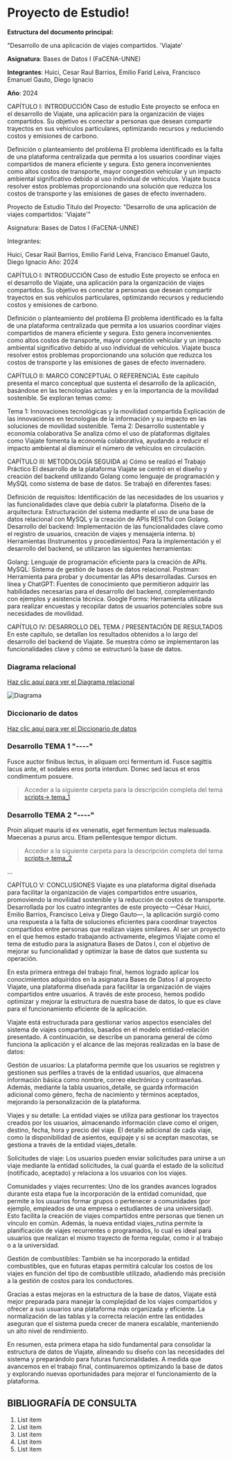 # Proyecto de Estudio!
    
**Estructura del documento principal:**

"Desarrollo de una aplicación de viajes compartidos. 'Viajate'

**Asignatura**: Bases de Datos I (FaCENA-UNNE)

**Integrantes**:
 Huici, Cesar Raul
 Barrios, Emilio Farid
 Leiva, Francisco Emanuel
 Gauto, Diego Ignacio

**Año**: 2024

CAPÍTULO I: INTRODUCCIÓN
Caso de estudio
Este proyecto se enfoca en el desarrollo de Viajate, una aplicación para la organización de viajes compartidos. Su objetivo es conectar a personas que desean compartir trayectos en sus vehículos particulares, optimizando recursos y reduciendo costos y emisiones de carbono.

Definición o planteamiento del problema
El problema identificado es la falta de una plataforma centralizada que permita a los usuarios coordinar viajes compartidos de manera eficiente y segura. Esto genera inconvenientes como altos costos de transporte, mayor congestión vehicular y un impacto ambiental significativo debido al uso individual de vehículos. Viajate busca resolver estos problemas proporcionando una solución que reduzca los costos de transporte y las emisiones de gases de efecto invernadero.

Proyecto de Estudio
Título del Proyecto:
"Desarrollo de una aplicación de viajes compartidos: 'Viajate'"

Asignatura:
Bases de Datos I (FaCENA-UNNE)

Integrantes:

Huici, Cesar Raúl
Barrios, Emilio Farid
Leiva, Francisco Emanuel
Gauto, Diego Ignacio
Año:
2024

CAPÍTULO I: INTRODUCCIÓN
Caso de estudio
Este proyecto se enfoca en el desarrollo de Viajate, una aplicación para la organización de viajes compartidos. Su objetivo es conectar a personas que desean compartir trayectos en sus vehículos particulares, optimizando recursos y reduciendo costos y emisiones de carbono.

Definición o planteamiento del problema
El problema identificado es la falta de una plataforma centralizada que permita a los usuarios coordinar viajes compartidos de manera eficiente y segura. Esto genera inconvenientes como altos costos de transporte, mayor congestión vehicular y un impacto ambiental significativo debido al uso individual de vehículos. Viajate busca resolver estos problemas proporcionando una solución que reduzca los costos de transporte y las emisiones de gases de efecto invernadero.

CAPÍTULO II: MARCO CONCEPTUAL O REFERENCIAL
Este capítulo presenta el marco conceptual que sustenta el desarrollo de la aplicación, basándose en las tecnologías actuales y en la importancia de la movilidad sostenible. Se exploran temas como:

Tema 1: Innovaciones tecnológicas y la movilidad compartida
Explicación de las innovaciones en tecnologías de la información y su impacto en las soluciones de movilidad sostenible.
Tema 2: Desarrollo sustentable y economía colaborativa
Se analiza cómo el uso de plataformas digitales como Viajate fomenta la economía colaborativa, ayudando a reducir el impacto ambiental al disminuir el número de vehículos en circulación.

CAPÍTULO III: METODOLOGÍA SEGUIDA
a) Cómo se realizó el Trabajo Práctico
El desarrollo de la plataforma Viajate se centró en el diseño y creación del backend utilizando Golang como lenguaje de programación y MySQL como sistema de base de datos. Se trabajó en diferentes fases:

Definición de requisitos: Identificación de las necesidades de los usuarios y las funcionalidades clave que debía cubrir la plataforma.
Diseño de la arquitectura: Estructuración del sistema mediante el uso de una base de datos relacional con MySQL y la creación de APIs RESTful con Golang.
Desarrollo del backend: Implementación de las funcionalidades clave como el registro de usuarios, creación de viajes y mensajería interna.
b) Herramientas (Instrumentos y procedimientos)
Para la implementación y el desarrollo del backend, se utilizaron las siguientes herramientas:

Golang: Lenguaje de programación eficiente para la creación de APIs.
MySQL: Sistema de gestión de bases de datos relacional.
Postman: Herramienta para probar y documentar las APIs desarrolladas.
Cursos en línea y ChatGPT: Fuentes de conocimiento que permitieron adquirir las habilidades necesarias para el desarrollo del backend, complementando con ejemplos y asistencia técnica.
Google Forms: Herramienta utilizada para realizar encuestas y recopilar datos de usuarios potenciales sobre sus necesidades de movilidad.

CAPÍTULO IV: DESARROLLO DEL TEMA / PRESENTACIÓN DE RESULTADOS
En este capítulo, se detallan los resultados obtenidos a lo largo del desarrollo del backend de Viajate. Se muestra cómo se implementaron las funcionalidades clave y cómo se estructuró la base de datos.
### Diagrama relacional

[Haz clic aquí para ver el Diagrama relacional](https://drawsql.app/teams/viajate/diagrams/viajate-v1)

![Diagrama](https://github.com/user-attachments/assets/d245c575-dd77-4e7b-b63b-2f9c4632e6d0)

### Diccionario de datos

[Haz clic aquí para ver el Diccionario de datos](https://github.com/Franciscoleiva2/Proyecto-Bases-de-Datos-Grupo2-Comision-3/blob/main/doc/diccionario_datos.pdf)

### Desarrollo TEMA 1 "----"

Fusce auctor finibus lectus, in aliquam orci fermentum id. Fusce sagittis lacus ante, et sodales eros porta interdum. Donec sed lacus et eros condimentum posuere. 

> Acceder a la siguiente carpeta para la descripción completa del tema [scripts-> tema_1](script/tema01_nombre_tema)

### Desarrollo TEMA 2 "----"

Proin aliquet mauris id ex venenatis, eget fermentum lectus malesuada. Maecenas a purus arcu. Etiam pellentesque tempor dictum. 

> Acceder a la siguiente carpeta para la descripción completa del tema [scripts-> tema_2](script/tema02_nombre_tema)

... 

CAPÍTULO V: CONCLUSIONES
Viajate es una plataforma digital diseñada para facilitar la organización de viajes compartidos entre usuarios, promoviendo la movilidad sostenible y la reducción de costos de transporte. Desarrollada por los cuatro integrantes de este proyecto —César Huici, Emilio Barrios, Francisco Leiva y Diego Gauto—, la aplicación surgió como una respuesta a la falta de soluciones eficientes para coordinar trayectos compartidos entre personas que realizan viajes similares. Al ser un proyecto en el que hemos estado trabajando activamente, elegimos Viajate como el tema de estudio para la asignatura Bases de Datos I, con el objetivo de mejorar su funcionalidad y optimizar la base de datos que sustenta su operación.

En esta primera entrega del trabajo final, hemos logrado aplicar los conocimientos adquiridos en la asignatura Bases de Datos I al proyecto Viajate, una plataforma diseñada para facilitar la organización de viajes compartidos entre usuarios. A través de este proceso, hemos podido optimizar y mejorar la estructura de nuestra base de datos, lo que es clave para el funcionamiento eficiente de la aplicación.

Viajate está estructurada para gestionar varios aspectos esenciales del sistema de viajes compartidos, basados en el modelo entidad-relación presentado. A continuación, se describe un panorama general de cómo funciona la aplicación y el alcance de las mejoras realizadas en la base de datos:

Gestión de usuarios: La plataforma permite que los usuarios se registren y gestionen sus perfiles a través de la entidad usuarios, que almacena información básica como nombre, correo electrónico y contraseñas. Además, mediante la tabla usuarios_detalle, se guarda información adicional como género, fecha de nacimiento y términos aceptados, mejorando la personalización de la plataforma.

Viajes y su detalle: La entidad viajes se utiliza para gestionar los trayectos creados por los usuarios, almacenando información clave como el origen, destino, fecha, hora y precio del viaje. El detalle adicional de cada viaje, como la disponibilidad de asientos, equipaje y si se aceptan mascotas, se gestiona a través de la entidad viajes_detalle.

Solicitudes de viaje: Los usuarios pueden enviar solicitudes para unirse a un viaje mediante la entidad solicitudes, la cual guarda el estado de la solicitud (notificado, aceptado) y relaciona a los usuarios con los viajes.

Comunidades y viajes recurrentes: Uno de los grandes avances logrados durante esta etapa fue la incorporación de la entidad comunidad, que permite a los usuarios formar grupos o pertenecer a comunidades (por ejemplo, empleados de una empresa o estudiantes de una universidad). Esto facilita la creación de viajes compartidos entre personas que tienen un vínculo en común. Además, la nueva entidad viajes_rutina permite la planificación de viajes recurrentes o programados, lo cual es ideal para usuarios que realizan el mismo trayecto de forma regular, como ir al trabajo o a la universidad.

Gestión de combustibles: También se ha incorporado la entidad combustibles, que en futuras etapas permitirá calcular los costos de los viajes en función del tipo de combustible utilizado, añadiendo más precisión a la gestión de costos para los conductores.

Gracias a estas mejoras en la estructura de la base de datos, Viajate está mejor preparada para manejar la complejidad de los viajes compartidos y ofrecer a sus usuarios una plataforma más organizada y eficiente. La normalización de las tablas y la correcta relación entre las entidades aseguran que el sistema pueda crecer de manera escalable, manteniendo un alto nivel de rendimiento.

En resumen, esta primera etapa ha sido fundamental para consolidar la estructura de datos de Viajate, alineando su diseño con las necesidades del sistema y preparándolo para futuras funcionalidades. A medida que avancemos en el trabajo final, continuaremos optimizando la base de datos y explorando nuevas oportunidades para mejorar el funcionamiento de la plataforma.



## BIBLIOGRAFÍA DE CONSULTA

 1. List item
 2. List item
 3. List item
 4. List item
 5. List item

